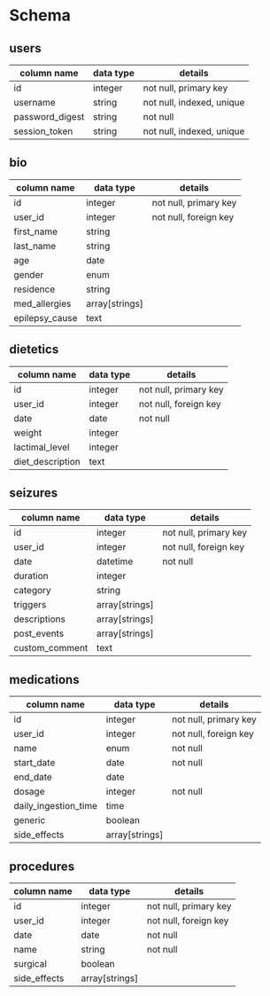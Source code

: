 # Schema

## users
column name | data type | details
------------|-----------|----------
id  | integer | not null, primary key
username | string | not null, indexed, unique
password_digest | string | not null
session_token | string | not null, indexed, unique

## bio
column name | data type | details
------------|-----------|----------
id  | integer | not null, primary key
user_id | integer | not null, foreign key
first_name | string |
last_name | string |
age | date |
gender | enum |
residence | string |
med_allergies | array[strings] |
epilepsy_cause | text |

## dietetics
column name | data type | details
------------|-----------|----------
id  | integer | not null, primary key
user_id | integer | not null, foreign key
date | date | not null
weight | integer |
lactimal_level | integer |
diet_description | text |

## seizures
column name | data type | details
------------|-----------|----------
id  | integer | not null, primary key
user_id | integer | not null, foreign key
date | datetime | not null
duration | integer |
category | string |
triggers | array[strings] |
descriptions | array[strings] |
post_events | array[strings] |
custom_comment | text |

## medications
column name | data type | details
------------|-----------|----------
id  | integer | not null, primary key
user_id | integer | not null, foreign key
name | enum | not null
start_date | date | not null
end_date | date |
dosage | integer | not null
daily_ingestion_time | time
generic | boolean
side_effects | array[strings]

## procedures
column name | data type | details
------------|-----------|----------
id  | integer | not null, primary key
user_id | integer | not null, foreign key
date | date | not null
name | string | not null
surgical | boolean |
side_effects | array[strings] |
